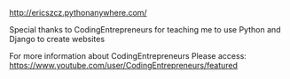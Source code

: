 http://ericszcz.pythonanywhere.com/

Special thanks to CodingEntrepreneurs for teaching me to use Python and Django to create websites

For more information about CodingEntrepreneurs Please access: https://www.youtube.com/user/CodingEntrepreneurs/featured
